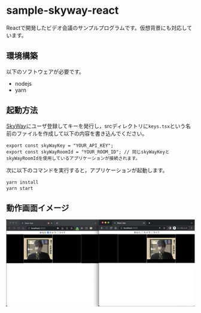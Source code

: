 # sample-skyway-react

Reactで開発したビデオ会議のサンプルプログラムです。仮想背景にも対応しています。

## 環境構築

以下のソフトウェアが必要です。

* nodejs
* yarn

## 起動方法

[SkyWay](https://console-webrtc-free.ecl.ntt.com/users/login)にユーザ登録してキーを発行し，srcディレクトリに`keys.tsx`という名前のファイルを作成して以下の内容を書き込んでください。
```
export const skyWayKey = "YOUR_API_KEY";
export const skyWayRoomId = "YOUR_ROOM_ID"; // 同じskyWayKeyとskyWayRoomIdを使用しているアプリケーションが接続されます。
```
次に以下のコマンドを実行すると，アプリケーションが起動します。
```
yarn install
yarn start
```

## 動作画面イメージ

![screen](react-skyway-sample.png)
